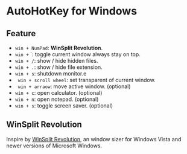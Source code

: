 # AutoHotKey for Windows

## Feature
- ` win + NumPad `: **WinSplit Revolution**.
- ` win + ` `: toggle current window always stay on top.
- ` win + / `: show / hide hidden files.
- ` win + . `: show / hide file extension.
- ` win + s `: shutdown monitor.e
- ` win + scroll wheel`: set transparent of current window.
- ` win + arraow`: move active window. (optional)
- ` win + c `: open calculator. (optional)
- ` win + n `: open notepad. (optional)
- ` win + s `: toggle screen saver. (optional)

## WinSplit Revolution

Inspire by [WinSplit Revolution](https://winsplit-revolution.en.softonic.com/), an window sizer for Windows Vista and newer versions of Microsoft Windows.
